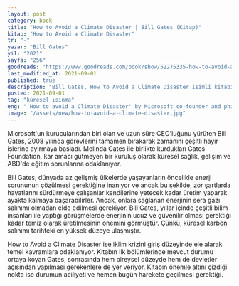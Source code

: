 ```yaml
---
layout: post
category: book
title: "How to Avoid a Climate Disaster | Bill Gates (Kitap)"
kitap: "How to Avoid a Climate Disaster"
tr: "-"
yazar: "Bill Gates"
yil: "2021"
sayfa: "256"
goodreads: "https://www.goodreads.com/book/show/52275335-how-to-avoid-a-climate-disaster"
last_modified_at: 2021-09-01
published: true
description: "Bill Gates, How to Avoid a Climate Disaster isimli kitabında iklim krizini giriş düzeyinde ele alarak temel kavramlara odaklanıyor."
posted: 2021-09-01
tag: "küresel ısınma"
eng: "'How to avoid a Climate Disaster' by Microsoft co-founder and philanthropist Bill Gates is an urgent call for action on climate change. According to Bill Gates, in order to prevent the climate crisis, there is no other way but to achieve zero carbon emissions as soon as possible. Although it will be a huge challenge, he is optimistic because of the upcoming technological developments in clean energy. Overall, this book is a guideline for the basics of climate change."
image: "/assets/new/how-to-avoid-a-climate-disaster.jpg"
---
```


Microsoft'un kurucularından biri olan ve uzun süre CEO'luğunu yürüten Bill Gates, 2008 yılında görevlerini tamamen bırakarak zamanını çeşitli hayır işlerine ayırmaya başladı. Melinda Gates ile birlikte kurdukları Gates Foundation, kar amacı gütmeyen bir kuruluş olarak küresel sağlık, gelişim ve ABD'de eğitim sorunlarına odaklanıyor.

Bill Gates, dünyada az gelişmiş ülkelerde yaşayanların öncelikle enerji sorununun çözülmesi gerektiğine inanıyor ve ancak bu şekilde, zor şartlarda hayatlarını sürdürmeye çalışanlar kendilerine yetecek kadar üretim yaparak ayakta kalmaya başarabilirler. Ancak, onlara sağlanan enerjinin sera gazı salınımı olmadan elde edilmesi gerekiyor. Bill Gates, yıllar içinde çeşitli bilim insanları ile yaptığı görüşmelerde enerjinin ucuz ve güvenilir olması gerektiği kadar temiz olarak üretilmesinin önemini görmüştür. Çünkü, küresel karbon salınımı tarihteki en yüksek düzeye ulaşmıştır.

How to Avoid a Climate Disaster ise iklim krizini giriş düzeyinde ele alarak temel kavramlara odaklanıyor. Kitabın ilk bölümlerinde mevcut durumu ortaya koyan Gates, sonrasında hem bireysel düzeyde hem de devletler açısından yapılması gerekenlere de yer veriyor. Kitabın önemle altını çizdiği nokta ise durumun aciliyeti ve hemen bugün harekete geçilmesi gerektiği.

